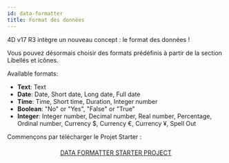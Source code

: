 ```yaml
---
id: data-formatter
title: Format des données
---
```


4D v17 R3 intègre un nouveau concept : le format des données !

Vous pouvez désormais choisir des formats prédéfinis à partir de la section Libellés et icônes.<div class = "tips"> 

Available formats:

* **Text**: Text
* **Date**: Date, Short date, Long date, Full date
* **Time**: Time, Short time, Duration, Integer number
* **Boolean**: "No" or "Yes", "False" or "True"
* **Integer**: Integer number, Decimal number, Real number, Percentage, Ordinal number, Currency $, Currency €, Currency ¥, Spell Out</div> 

Commençons par télécharger le Projet Starter :

<div style="text-align: center; margin-top: 20px">
  <p>
    

<a class="button"
href="https://github.com/4d-for-ios/tutorial-DataFormatter/releases/latest/download/tutorial-DataFormatter.zip">DATA FORMATTER STARTER PROJECT</a>

  </p>
</div>
